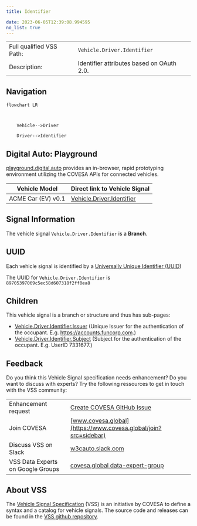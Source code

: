 ```yaml
---
title: Identifier

date: 2023-06-05T12:39:08.994595
no_list: true
---
```



| | |
|---|---|
| Full qualified VSS Path: | `Vehicle.Driver.Identifier` |
| Description: | Identifier attributes based on OAuth 2.0. |

## Navigation

```mermaid
flowchart LR



    Vehicle-->Driver

    Driver-->Identifier

```


## Digital Auto: Playground

[playground.digital.auto](http://digital.auto) provides an in-browser, rapid prototyping environment utilizing the COVESA APIs for connected vehicles. 

| Vehicle Model | Direct link to Vehicle Signal |
|---|---|
| ACME Car (EV) v0.1 | [Vehicle.Driver.Identifier](https://digitalauto.netlify.app/model/STLWzk1WyqVVLbfymb4f/cvi/list/Vehicle.Driver.Identifier/) |


## Signal Information




The vehicle signal `Vehicle.Driver.Identifier` is a **Branch**.





## UUID

Each vehicle signal is identified by a [Universally Unique Identifier (UUID](https://en.wikipedia.org/wiki/Universally_unique_identifier))

The UUID for `Vehicle.Driver.Identifier` is `89705397069c5ec58d607318f2ff0ea8`

## Children

This vehicle signal is a branch or structure and thus has sub-pages:

- [Vehicle.Driver.Identifier.Issuer](issuer/) (Unique Issuer for the authentication of the occupant. E.g. https://accounts.funcorp.com.)
- [Vehicle.Driver.Identifier.Subject](subject/) (Subject for the authentication of the occupant. E.g. UserID 7331677.)


## Feedback

Do you think this Vehicle Signal specification needs enhancement? Do you want to discuss with experts? Try the following ressources to get in touch with the VSS community:

| | |
|---|---|
| Enhancement request | [Create COVESA GitHub Issue](https://github.com/COVESA/vehicle_signal_specification/issues/new?body=Please+describe+your+feedback&title=Signal+feedback+Vehicle.Driver.Identifier) |
| Join COVESA | [www.covesa.global](https://www.covesa.global/join?src=sidebar) |
| Discuss VSS on Slack | [w3cauto.slack.com](http://w3cauto.slack.com/) |
| VSS Data Experts on Google Groups | [covesa.global data-expert-group](https://groups.google.com/a/covesa.global/g/data-expert-group) |

## About VSS

The [Vehicle Signal Specification](https://covesa.github.io/vehicle_signal_specification/) (VSS)
is an initiative by COVESA to define a syntax and a catalog for vehicle signals.
The source code and releases can be found in the [VSS github repository](https://github.com/COVESA/vehicle_signal_specification).


